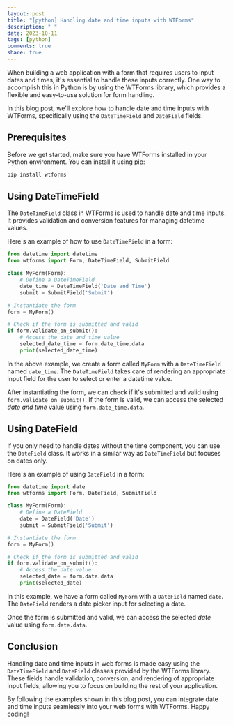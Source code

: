 ```yaml
---
layout: post
title: "[python] Handling date and time inputs with WTForms"
description: " "
date: 2023-10-11
tags: [python]
comments: true
share: true
---
```


When building a web application with a form that requires users to input dates and times, it's essential to handle these inputs correctly. One way to accomplish this in Python is by using the WTForms library, which provides a flexible and easy-to-use solution for form handling.

In this blog post, we'll explore how to handle date and time inputs with WTForms, specifically using the `DateTimeField` and `DateField` fields.

## Prerequisites
Before we get started, make sure you have WTForms installed in your Python environment. You can install it using pip:

```python
pip install wtforms
```

## Using DateTimeField
The `DateTimeField` class in WTForms is used to handle date and time inputs. It provides validation and conversion features for managing datetime values.

Here's an example of how to use `DateTimeField` in a form:

```python
from datetime import datetime
from wtforms import Form, DateTimeField, SubmitField

class MyForm(Form):
    # Define a DateTimeField
    date_time = DateTimeField('Date and Time')
    submit = SubmitField('Submit')

# Instantiate the form
form = MyForm()

# Check if the form is submitted and valid
if form.validate_on_submit():
    # Access the date and time value
    selected_date_time = form.date_time.data
    print(selected_date_time)
```

In the above example, we create a form called `MyForm` with a `DateTimeField` named `date_time`. The `DateTimeField` takes care of rendering an appropriate input field for the user to select or enter a datetime value.

After instantiating the form, we can check if it's submitted and valid using `form.validate_on_submit()`. If the form is valid, we can access the selected *date and time* value using `form.date_time.data`.

## Using DateField
If you only need to handle dates without the time component, you can use the `DateField` class. It works in a similar way as `DateTimeField` but focuses on dates only.

Here's an example of using `DateField` in a form:

```python
from datetime import date
from wtforms import Form, DateField, SubmitField

class MyForm(Form):
    # Define a DateField
    date = DateField('Date')
    submit = SubmitField('Submit')

# Instantiate the form
form = MyForm()

# Check if the form is submitted and valid
if form.validate_on_submit():
    # Access the date value
    selected_date = form.date.data
    print(selected_date)
```

In this example, we have a form called `MyForm` with a `DateField` named `date`. The `DateField` renders a date picker input for selecting a date.

Once the form is submitted and valid, we can access the selected *date* value using `form.date.data`.

## Conclusion
Handling date and time inputs in web forms is made easy using the `DateTimeField` and `DateField` classes provided by the WTForms library. These fields handle validation, conversion, and rendering of appropriate input fields, allowing you to focus on building the rest of your application.

By following the examples shown in this blog post, you can integrate date and time inputs seamlessly into your web forms with WTForms. Happy coding!